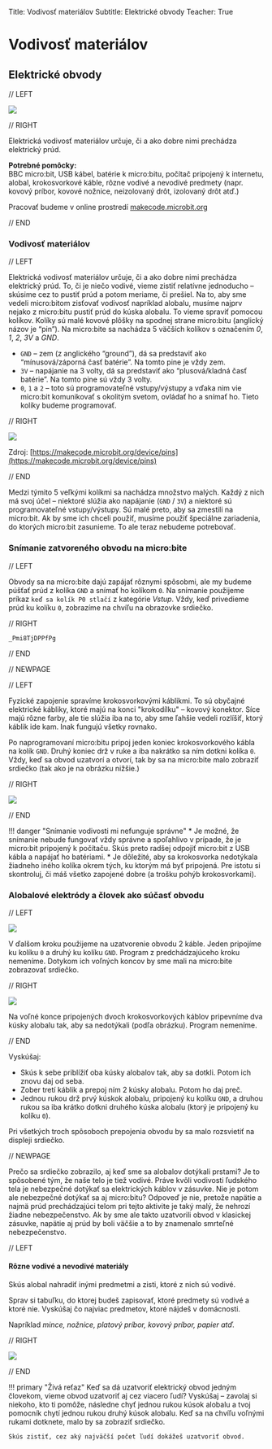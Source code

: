 Title:   Vodivosť materiálov
Subtitle:    Elektrické obvody
Teacher:	True

# Vodivosť materiálov
## Elektrické obvody

// LEFT

![](images/microbit-obvod.jpg)

// RIGHT

<div markdown="1" class="lection-desc">
Elektrická vodivosť materiálov určuje, či a ako dobre nimi prechádza elektrický prúd.
</div>

**Potrebné pomôcky:**  
BBC micro:bit, USB kábel, batérie k micro:bitu, počítač pripojený k internetu, alobal, krokosvorkové káble,
rôzne vodivé a nevodivé predmety (napr. kovový príbor, kovové nožnice, neizolovaný drôt, izolovaný drôt atď.) 

Pracovať budeme v online prostredí [makecode.microbit.org](https://makecode.microbit.org/)

// END


### Vodivosť materiálov

// LEFT

Elektrická vodivosť materiálov určuje, či a ako dobre nimi prechádza elektrický prúd. To, či je niečo vodivé, vieme zistiť
relatívne jednoducho – skúsime cez to pustiť prúd a potom meriame, či prešiel. Na to, aby sme vedeli micro:bitom
zisťovať vodivosť napríklad alobalu, musíme najprv nejako z micro:bitu pustiť prúd do kúska alobalu. To vieme spraviť
pomocou kolíkov. Kolíky sú malé kovové plôšky na spodnej strane micro:bitu
(anglický názov je “pin”). Na micro:bite sa nachádza 5 väčších kolíkov s označením *0*, *1*, *2*, *3V* a *GND*.

*   `GND` – zem (z anglického “ground”), dá sa predstaviť ako “mínusová/záporná časť batérie”. Na tomto pine je vždy zem.
*   `3V` – napájanie na 3 volty, dá sa predstaviť ako “plusová/kladná časť batérie”. Na tomto pine sú vždy 3 volty.
*   `0`, `1` a `2` – toto sú programovateľné vstupy/výstupy a vďaka nim vie micro:bit komunikovať s okolitým svetom,
    ovládať ho a snímať ho. Tieto kolíky budeme programovať.

// RIGHT

![](images/microbit-pinout.png)


Zdroj: [https://makecode.microbit.org/device/pins](https://makecode.microbit.org/device/pins) 

// END


Medzi týmito 5 veľkými kolíkmi sa nachádza množstvo malých. Každý z nich má svoj účel – niektoré slúžia ako napájanie
(`GND` / `3V`) a niektoré sú programovateľné vstupy/výstupy. Sú malé preto, aby sa zmestili na micro:bit. Ak by sme ich
chceli použiť, musíme použiť špeciálne zariadenia, do ktorých micro:bit zasunieme. To ale teraz nebudeme potrebovať.

### Snímanie zatvoreného obvodu na micro:bite

// LEFT

Obvody sa na micro:bite dajú zapájať rôznymi spôsobmi, ale my budeme púšťať prúd z kolíka `GND` a snímať ho kolíkom `0`.
Na snímanie použijeme príkaz `keď sa kolík P0 stlačí` z kategórie *Vstup*. Vždy, keď privedieme prúd ku kolíku `0`,
zobrazíme na chvíľu na obrazovke srdiečko. 

// RIGHT

```makecode
_Pmi8TjDPPfPg
```

// END

// NEWPAGE

// LEFT

Fyzické zapojenie spravíme krokosvorkovými káblikmi. To sú obyčajné elektrické kábliky, ktoré majú na konci "krokodílku" – kovový konektor. Síce majú
rôzne farby, ale tie slúžia iba na to, aby sme ľahšie vedeli rozlíšiť, ktorý káblik ide kam. Inak fungujú všetky rovnako.

Po naprogramovaní micro:bitu pripoj jeden koniec krokosvorkového kábla na kolík `GND`. Druhý koniec drž v ruke a iba nakrátko sa ním
dotkni kolíka `0`. Vždy, keď sa obvod uzatvorí a otvorí, tak by sa na micro:bite malo zobraziť srdiečko (tak ako je
na obrázku nižšie.)

// RIGHT

![](images/microbit-obvod-heart.png)

// END

!!! danger "Snímanie vodivosti mi nefunguje správne"
    * Je možné, že snímanie nebude fungovať vždy správne a spoľahlivo v prípade, že je micro:bit pripojený k počítaču.
      Skús preto radšej odpojiť micro:bit z USB kábla a napájať ho batériami.
    * Je dôležité, aby sa krokosvorka nedotýkala žiadneho iného kolíka okrem tých, ku ktorým má byť pripojená.
      Pre istotu si skontroluj, či máš všetko zapojené dobre (a trošku pohýb krokosvorkami).


### Alobalové elektródy a človek ako súčasť obvodu

// LEFT

![](images/microbit-obvod-heart2.png)

V ďalšom kroku použijeme na uzatvorenie obvodu 2 káble. Jeden pripojíme ku kolíku `0` a druhý ku kolíku `GND`.
Program z predchádzajúceho kroku nemeníme.
Dotykom ich voľných koncov by sme mali na micro:bite zobrazovať srdiečko.

// RIGHT

![](images/microbit-obvod.png)

Na voľné konce pripojených dvoch krokosvorkových káblov pripevníme dva kúsky alobalu tak, aby sa nedotýkali (podľa
obrázku). Program nemeníme.

// END
 
 Vyskúšaj:

* Skús k sebe priblížiť oba kúsky alobalov tak, aby sa dotkli. Potom ich znovu daj od seba.
* Zober tretí káblik a prepoj ním 2 kúsky alobalu. Potom ho daj preč.
* Jednou rukou drž prvý kúskok alobalu, pripojený ku kolíku `GND`, a druhou rukou sa iba krátko dotkni druhého kúska alobalu (ktorý je pripojený ku kolíku `0`). 

Pri všetkých troch spôsoboch prepojenia obvodu by sa malo rozsvietiť na displeji srdiečko.

// NEWPAGE



Prečo sa srdiečko zobrazilo, aj keď sme sa alobalov dotýkali prstami? Je to spôsobené tým, že naše telo je tiež vodivé. Práve kvôli vodivosti
ľudského tela je nebezpečné dotýkať sa elektrických káblov v zásuvke. Nie je potom ale nebezpečné dotýkať sa aj micro:bitu?
Odpoveď je nie, pretože napätie a najmä prúd prechádzajúci telom pri tejto aktivite je taký malý, že nehrozí žiadne
nebezpečenstvo. Ak by sme ale takto uzatvorili obvod v klasickej zásuvke, napätie aj prúd by boli väčšie a to by znamenalo
smrteľné nebezpečenstvo.


// LEFT

#### Rôzne vodivé a nevodivé materiály

Skús alobal nahradiť inými predmetmi a zisti, ktoré z nich sú vodivé.

Sprav si tabuľku, do ktorej budeš zapisovať, ktoré predmety sú vodivé a ktoré nie. Vyskúšaj čo najviac predmetov, ktoré
nájdeš v domácnosti.

Napríklad *mince, nožnice, platový príbor, kovový príbor, papier atď.*

// RIGHT

![](images/microbit-obvod-scissors.png)

// END

!!! primary "Živá reťaz"
	Keď sa dá uzatvoriť elektrický obvod jedným človekom, vieme obvod uzatvoriť aj cez viacero ľudí? Vyskúšaj – zavolaj si
	niekoho, kto ti pomôže, následne chyť jednou rukou kúsok alobalu a tvoj pomocník chytí jednou rukou druhý kúsok alobalu.
	Keď sa na chvíľu voľnými rukami dotknete, malo by sa zobraziť srdiečko.

	Skús zistiť, cez aký najväčší počet ľudí dokážeš uzatvoriť obvod.